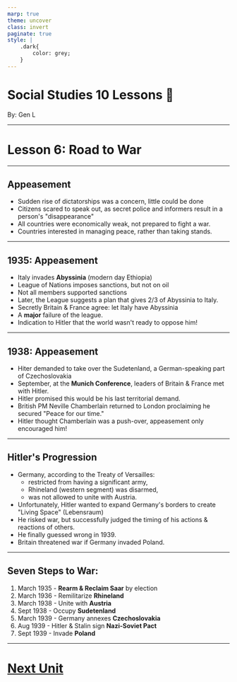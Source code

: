 ```yaml
---
marp: true
theme: uncover
class: invert
paginate: true
style: |
    .dark{
        color: grey;
    }
---
```


# <!--fit-->Social Studies 10 Lessons :book:

<span class="dark">By:</span> Gen L

<!--_footer: In partnership with Hyperion University, 2023-->

---

# Lesson 6: Road to War

---

## Appeasement

* Sudden rise of dictatorships was a concern, little could be done
* Citizens scared to speak out, as secret police and informers result in a person's "disappearance"
* All countries were economically weak, not prepared to fight a war.
* Countries interested in managing peace, rather than taking stands.

---

## 1935: Appeasement

* Italy invades **Abyssinia** (modern day Ethiopia)
* League of Nations imposes sanctions, but not on oil
* Not all members supported sanctions
* Later, the League suggests a plan that gives 2/3 of Abyssinia to Italy.
* Secretly Britain & France agree: let Italy have Abyssinia
* A **major** failure of the league.
* Indication to Hitler that the world wasn't ready to oppose him!

---

## 1938: Appeasement

* Hiter demanded to take over the Sudetenland, a German-speaking part of Czechoslovakia
* September, at the **Munich Conference**, leaders of Britain & France met with Hitler.
* Hitler promised this would be his last territorial demand.
* British PM Neville Chamberlain returned to London proclaiming he secured "Peace for our time."
* Hitler thought Chamberlain was a push-over, appeasement only encouraged him!

---

## Hitler's Progression

* Germany, according to the Treaty of Versailles:
    * restricted from having a significant army,
    * Rhineland (western segment) was disarmed,
    * was not allowed to unite with Austria.
* Unfortunately, Hitler wanted to expand Germany's borders to create "Living Space" (Lebensraum)
* He risked war, but successfully judged the timing of his actions & reactions of others.
* He finally guessed wrong in 1939.
* Britain threatened war if Germany invaded Poland.

---

## Seven Steps to War:

1) March 1935 - **Rearm & Reclaim Saar** by election
2) March 1936 - Remilitarize **Rhineland**
3) March 1938 - Unite with **Austria**
4) Sept 1938 - Occupy **Sudetenland**
5) March 1939 - Germany annexes **Czechoslovakia**
6) Aug 1939 - Hitler & Stalin sign **Nazi-Soviet Pact**
7) Sept 1939 - Invade **Poland**

---

# [Next Unit <i class="fa-solid fa-diagram-next"></i>](../WWII/Lesson%201%20(Causes%20of%20WWII).html)

<link rel="stylesheet" href="https://cdnjs.cloudflare.com/ajax/libs/font-awesome/6.3.0/css/all.min.css">